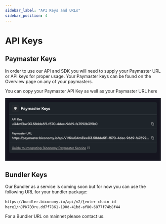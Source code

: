```yaml
---
sidebar_label: "API Keys and URLs"
sidebar_position: 4
---
```


# API Keys

## Paymaster Keys

In order to use our API and SDK you will need to supply your Paymaster URL or API keys for proper usage. Your Paymaster keys can be found on the Overview page on any of your paymasters.

You can copy your Paymaster API Key as well as your Paymaster URL here

![paymaster keys](../images/keys/paymaster_keys.png)

## Bundler Keys

Our Bundler as a service is coming soon but for now you can use the following URL for your bundler package:

`https://bundler.biconomy.io/api/v2/{enter chain id here}/nJPK7B3ru.dd7f7861-190d-41bd-af80-6877f74b8f44`

For a Bundler URL on mainnet please contact us.
